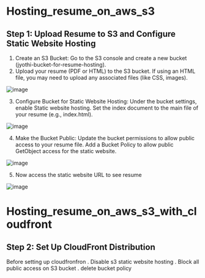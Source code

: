 # Hosting_resume_on_aws_s3 

## Step 1: Upload Resume to S3 and Configure Static Website Hosting

1. Create an S3 Bucket:
    Go to the S3 console and create a new bucket (jyothi-bucket-for-resume-hosting).
2. Upload your resume (PDF or HTML) to the S3 bucket.
   If using an HTML file, you may need to upload any associated files (like CSS, images).

![image](https://github.com/user-attachments/assets/d06505bd-7eba-4f6a-b7e5-ab09b804aabb)

3. Configure Bucket for Static Website Hosting:
     Under the bucket settings, enable Static website hosting.
     Set the index document to the main file of your resume (e.g., index.html).

![image](https://github.com/user-attachments/assets/4edfdd15-efe1-49d6-81c1-48f86fe23596)

4. Make the Bucket Public:
  Update the bucket permissions to allow public access to your resume file.
  Add a Bucket Policy to allow public GetObject access for the static website.

![image](https://github.com/user-attachments/assets/a582d8c9-7314-42c9-954f-c1c3e8aa214e)

5. Now access the static website URL to see resume

![image](https://github.com/user-attachments/assets/85595567-65d9-44f2-a7f2-db94bc8ff1ef)

# Hosting_resume_on_aws_s3_with_cloudfront
## Step 2: Set Up CloudFront Distribution
Before setting up cloudfronfron 
. Disable s3 static website hosting
. Block all public access on S3 bucket
. delete bucket policy


